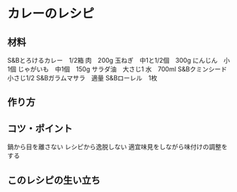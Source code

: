 # カレーのレシピ
## 材料
S&Bとろけるカレー　1/2箱
肉　200g
玉ねぎ　中1と1/2個　300g
にんじん　小1個
じゃがいも　中1個　150g
サラダ油　大さじ1
水　700ml
S&Bクミンシード　小さじ1/2
S&Bガラムマサラ　適量
S&Bローレル　1枚
## 作り方

## コツ・ポイント
鍋から目を離さない
レシピから逸脱しない
適宜味見をしながら味付けの調整をする
## このレシピの生い立ち

